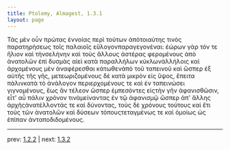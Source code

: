 ```yaml
---
title: Ptolemy, Almagest, 1.3.1
layout: page
---
```


Τὰς μὲν οὖν πρώτας ἐννοίας περὶ τούτων ἀπὸτοιαύτης τινὸς παρατηρήσεως τοῖς παλαιοῖς εὔλογονπαραγεγονέναι: ἑώρων γὰρ τόν τε ἥλιον καὶ τὴνσελήνην καὶ τοὺς ἄλλους ἀστέρας φερομένους ἀπὸ ἀνατολῶν ἐπὶ δυσμὰς αἰεὶ κατὰ παραλλήλων κύκλωνἀλλήλοις καὶ ἀρχομένους μὲν ἀναφέρεσθαι κάτωθενἀπὸ τοῦ ταπεινοῦ καὶ ὥσπερ ἐξ αὐτῆς τῆς γῆς, μετεωριζομένους δὲ κατὰ μικρὸν εἰς ὕψος, ἔπειτα πάλινκατὰ τὸ ἀνάλογον περιερχομένους τε καὶ ἐν ταπεινώσει γιγνομένους, ἕως ἂν τέλεον ὥσπερ ἐμπεσόντες εἰςτὴν γῆν ἀφανισθῶσιν, εἶτ' αὖ πάλιν χρόνον τινὰμείναντας ἐν τῷ ἀφανισμῷ ὥσπερ ἀπ' ἄλλης ἀρχῆςἀνατέλλοντάς τε καὶ δύνοντας, τοὺς δὲ χρόνους τούτους καὶ ἔτι τοὺς τῶν ἀνατολῶν καὶ δύσεων τόπουςτεταγμένως τε καὶ ὁμοίως ὡς ἐπίπαν ἀνταποδιδομένους.

---

prev: [1.2.2](../1.2.2/) | next: [1.3.2](../1.3.2/)

